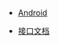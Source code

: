 - [Android](docs/Android/README.md)
<!-- - [leetcode](docs/leetcode/README.md) -->
- [接口文档](docs/项目接口/README.md)
